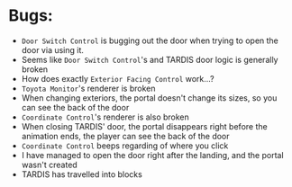 # Bugs:
 - `Door Switch Control` is bugging out the door when trying to open the door via using it.
 - Seems like `Door Switch Control`'s and TARDIS door logic is generally broken
 - How does exactly `Exterior Facing Control` work...?
 - `Toyota Monitor`'s renderer is broken
 - When changing exteriors, the portal doesn't change its sizes, so you can see the back of the door
 - `Coordinate Control`'s renderer is also broken
 - When closing TARDIS' door, the portal disappears right before the animation ends, the player can see the back of the door
 - `Coordinate Control` beeps regarding of where you click
 - I have managed to open the door right after the landing, and the portal wasn't created
 - TARDIS has travelled into blocks